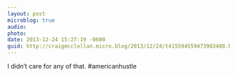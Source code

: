 ```yaml
---
layout: post
microblog: true
audio: 
photo: 
date: 2013-12-24 15:27:19 -0600
guid: http://craigmcclellan.micro.blog/2013/12/24/t415594559473983488.html
---
```

I didn’t care for any of that. #americanhustle
